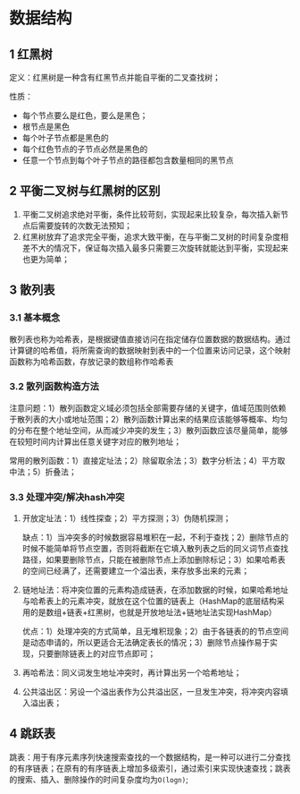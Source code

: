 # 数据结构

## 1 红黑树

定义：红黑树是一种含有红黑节点并能自平衡的二叉查找树；

性质：

- 每个节点要么是红色，要么是黑色；
- 根节点是黑色
- 每个叶子节点都是黑色的
- 每个红色节点的子节点必然是黑色的
- 任意一个节点到每个叶子节点的路径都包含数量相同的黑节点

## 2 平衡二叉树与红黑树的区别

1. 平衡二叉树追求绝对平衡，条件比较苛刻，实现起来比较复杂，每次插入新节点后需要旋转的次数无法预知；
2. 红黑树放弃了追求完全平衡，追求大致平衡，在与平衡二叉树的时间复杂度相差不大的情况下，保证每次插入最多只需要三次旋转就能达到平衡，实现起来也更为简单；

## 3 散列表

### 3.1 基本概念

散列表也称为哈希表，是根据键值直接访问在指定储存位置数据的数据结构。通过计算键的哈希值，将所需查询的数据映射到表中的一个位置来访问记录，这个映射函数称为哈希函数，存放记录的数组称作哈希表

### 3.2 散列函数构造方法

注意问题：1）散列函数定义域必须包括全部需要存储的关键字，值域范围则依赖于散列表的大小或地址范围；2）散列函数计算出来的结果应该能够等概率、均匀的分布在整个地址空间，从而减少冲突的发生；3）散列函数应该尽量简单，能够在较短时间内计算出任意关键字对应的散列地址；

常用的散列函数：1）直接定址法；2）除留取余法；3）数字分析法；4）平方取中法；5）折叠法；

### 3.3 处理冲突/解决hash冲突

1. 开放定址法：1）线性探查；2）平方探测；3）伪随机探测；

   缺点：1）当冲突多的时候数据容易堆积在一起，不利于查找；2）删除节点的时候不能简单将节点空置，否则将截断在它填入散列表之后的同义词节点查找路径，如果要删除节点，只能在被删除节点上添加删除标记；3）如果哈希表的空间已经满了，还需要建立一个溢出表，来存放多出来的元素；

2. 链地址法：将冲突位置的元素构造成链表，在添加数据的时候，如果哈希地址与哈希表上的元素冲突，就放在这个位置的链表上（HashMap的底层结构采用的是数组+链表+红黑树，也就是开放地址法+链地址法实现HashMap）

   优点：1）处理冲突的方式简单，且无堆积现象；2）由于各链表的的节点空间是动态申请的，所以更适合无法确定表长的情况；3）删除节点操作易于实现，只要删除链表上的对应节点即可；

3. 再哈希法：同义词发生地址冲突时，再计算出另一个哈希地址；

4. 公共溢出区：另设一个溢出表作为公共溢出区，一旦发生冲突，将冲突内容填入溢出表；

## 4 跳跃表

跳表：用于有序元素序列快速搜索查找的一个数据结构，是一种可以进行二分查找的有序链表；在原有的有序链表上增加多级索引，通过索引来实现快速查找；跳表的搜索、插入、删除操作的时间复杂度均为`O(logn)`;
